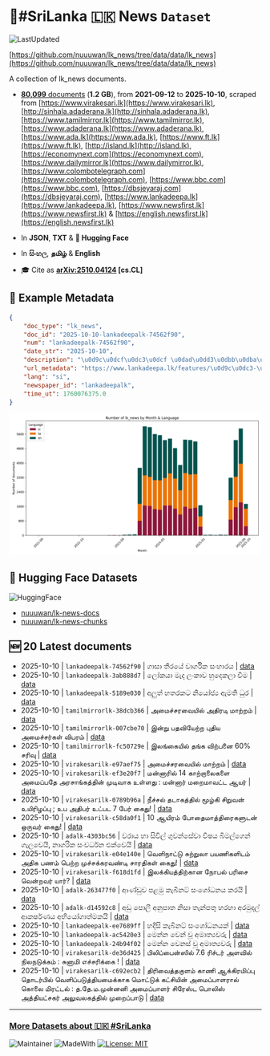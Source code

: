 # 📄#SriLanka 🇱🇰 News `Dataset`

![LastUpdated](https://img.shields.io/badge/last_updated-2025--10--10_11:48:05-green)

[https://github.com/nuuuwan/lk_news/tree/data/data/lk_news](https://github.com/nuuuwan/lk_news/tree/data/data/lk_news)

A collection of lk_news documents.

- [**80,099** documents](https://github.com/nuuuwan/lk_news/tree/data/data/lk_news) (**1.2 GB**), from **2021-09-12** to **2025-10-10**, scraped from [https://www.virakesari.lk](https://www.virakesari.lk), [http://sinhala.adaderana.lk](http://sinhala.adaderana.lk), [https://www.tamilmirror.lk](https://www.tamilmirror.lk), [https://www.adaderana.lk](https://www.adaderana.lk), [https://www.ada.lk](https://www.ada.lk), [https://www.ft.lk](https://www.ft.lk), [http://island.lk](http://island.lk), [https://economynext.com](https://economynext.com), [https://www.dailymirror.lk](https://www.dailymirror.lk), [https://www.colombotelegraph.com](https://www.colombotelegraph.com), [https://www.bbc.com](https://www.bbc.com), [https://dbsjeyaraj.com](https://dbsjeyaraj.com), [https://www.lankadeepa.lk](https://www.lankadeepa.lk), [https://www.newsfirst.lk](https://www.newsfirst.lk) & [https://english.newsfirst.lk](https://english.newsfirst.lk)

- In **JSON**, **TXT** & **🤗 Hugging Face**

- In **සිංහල**, **தமிழ்** & **English**

- 🎓 Cite as **[arXiv:2510.04124](https://arxiv.org/abs/2510.04124) [cs.CL]**

## 📝 Example Metadata

```json
{
    "doc_type": "lk_news",
    "doc_id": "2025-10-10-lankadeepalk-74562f90",
    "num": "lankadeepalk-74562f90",
    "date_str": "2025-10-10",
    "description": "\u0d9c\u0dcf\u0dc3\u0dcf \u0dad\u0dd3\u0dbb\u0dba\u0dda \u0dc0\u0dcf\u0dbb\u0dca\u0d9c\u0dd2\u0d9a \u0dc3\u0d82\u0dc4\u0dcf\u0dbb\u0dba",
    "url_metadata": "https://www.lankadeepa.lk/features/\u0d9c\u0dc3-\u0dad\u0dbb\u0dba-\u0dc0\u0dbb\u0d9c\u0d9a-\u0dc3\u0dc4\u0dbb\u0dba/2-681064",
    "lang": "si",
    "newspaper_id": "lankadeepalk",
    "time_ut": 1760076375.0
}
```

![Chart](https://raw.githubusercontent.com/nuuuwan/lk_news/refs/heads/data/data/lk_news/docs_by_month_and_lang.png)

## 🤗 Hugging Face Datasets

![HuggingFace](https://img.shields.io/badge/-HuggingFace-FDEE21?style=for-the-badge&logo=HuggingFace)

- [nuuuwan/lk-news-docs](https://huggingface.co/datasets/nuuuwan/lk-news-docs)
- [nuuuwan/lk-news-chunks](https://huggingface.co/datasets/nuuuwan/lk-news-chunks)

## 🆕 20 Latest documents

- 2025-10-10 | `lankadeepalk-74562f90` | ගාසා තීරයේ වාර්ගික සංහාරය | [data](https://github.com/nuuuwan/lk_news/tree/data/data/lk_news/2020s/2025/2025-10-10-lankadeepalk-74562f90)
- 2025-10-10 | `lankadeepalk-3ab888d7` | ලෝකයා මැද ලංකාව හුදෙකලා වීම | [data](https://github.com/nuuuwan/lk_news/tree/data/data/lk_news/2020s/2025/2025-10-10-lankadeepalk-3ab888d7)
- 2025-10-10 | `lankadeepalk-5189e030` | අලුත් හතරකට නියෝජ්‍ය ඇමති ධුර | [data](https://github.com/nuuuwan/lk_news/tree/data/data/lk_news/2020s/2025/2025-10-10-lankadeepalk-5189e030)
- 2025-10-10 | `tamilmirrorlk-38dcb366` | அமைச்சரவையில் அதிரடி மாற்றம் | [data](https://github.com/nuuuwan/lk_news/tree/data/data/lk_news/2020s/2025/2025-10-10-tamilmirrorlk-38dcb366)
- 2025-10-10 | `tamilmirrorlk-007cbe70` | இன்று பதவியேற்ற புதிய அமைச்சர்கள் விபரம் | [data](https://github.com/nuuuwan/lk_news/tree/data/data/lk_news/2020s/2025/2025-10-10-tamilmirrorlk-007cbe70)
- 2025-10-10 | `tamilmirrorlk-fc50729e` | இலங்கையில் தங்க விற்பனை 60% சரிவு | [data](https://github.com/nuuuwan/lk_news/tree/data/data/lk_news/2020s/2025/2025-10-10-tamilmirrorlk-fc50729e)
- 2025-10-10 | `virakesarilk-e97aef75` | அமைச்சரவையில் மாற்றம் | [data](https://github.com/nuuuwan/lk_news/tree/data/data/lk_news/2020s/2025/2025-10-10-virakesarilk-e97aef75)
- 2025-10-10 | `virakesarilk-ef3e20f7` | மன்னாரில் 14 காற்றாலைகளை அமைப்பதே அரசாங்கத்தின் முடிவாக உள்ளது : மன்னார் மறைமாவட்ட ஆயர் | [data](https://github.com/nuuuwan/lk_news/tree/data/data/lk_news/2020s/2025/2025-10-10-virakesarilk-ef3e20f7)
- 2025-10-10 | `virakesarilk-0789b96a` | நீச்சல் தடாகத்தில் மூழ்கி சிறுவன் உயிரிழப்பு ; உப அதிபர் உட்பட 7 பேர் கைது! | [data](https://github.com/nuuuwan/lk_news/tree/data/data/lk_news/2020s/2025/2025-10-10-virakesarilk-0789b96a)
- 2025-10-10 | `virakesarilk-c58da0f1` | 10 ஆயிரம் போதைமாத்திரைகளுடன் ஒருவர் கைது! | [data](https://github.com/nuuuwan/lk_news/tree/data/data/lk_news/2020s/2025/2025-10-10-virakesarilk-c58da0f1)
- 2025-10-10 | `adalk-4303bc56` | වරාය හා සිවිල් ගුවන්සේවා විෂය බිමල්ගෙන් ගැලවෙයි, නාගරික සංවර්ධන එක්වෙයි | [data](https://github.com/nuuuwan/lk_news/tree/data/data/lk_news/2020s/2025/2025-10-10-adalk-4303bc56)
- 2025-10-10 | `virakesarilk-e04e140e` | வெளிநாட்டு சுற்றுலா பயணிகளிடம் அதிக பணம் பெற்ற முச்சக்கரவண்டி சாரதிகள் கைது! | [data](https://github.com/nuuuwan/lk_news/tree/data/data/lk_news/2020s/2025/2025-10-10-virakesarilk-e04e140e)
- 2025-10-10 | `virakesarilk-f618d1fd` | இலக்கியத்திற்கான நோபல் பரிசை வென்றவர் யார்? | [data](https://github.com/nuuuwan/lk_news/tree/data/data/lk_news/2020s/2025/2025-10-10-virakesarilk-f618d1fd)
- 2025-10-10 | `adalk-263477f0` | ආණ්ඩුව පළමු කැබිනට් සංශෝධනය කරයි | [data](https://github.com/nuuuwan/lk_news/tree/data/data/lk_news/2020s/2025/2025-10-10-adalk-263477f0)
- 2025-10-10 | `adalk-d14592c8` | අඩු පොලී අනුපාත නිසා තැන්පතු හරහා අරමුදල් ආකර්ෂණය අභියෝගාත්මකයි | [data](https://github.com/nuuuwan/lk_news/tree/data/data/lk_news/2020s/2025/2025-10-10-adalk-d14592c8)
- 2025-10-10 | `lankadeepalk-ee7689ff` | හදිසි කැබිනට් සංශෝධනයක් | [data](https://github.com/nuuuwan/lk_news/tree/data/data/lk_news/2020s/2025/2025-10-10-lankadeepalk-ee7689ff)
- 2025-10-10 | `lankadeepalk-ac5420e3` | මෙන්න වෙන් වූ අමාත්‍යවරු | [data](https://github.com/nuuuwan/lk_news/tree/data/data/lk_news/2020s/2025/2025-10-10-lankadeepalk-ac5420e3)
- 2025-10-10 | `lankadeepalk-24b94f02` | මෙන්න වෙනස් වූ අමාත්‍යවරු | [data](https://github.com/nuuuwan/lk_news/tree/data/data/lk_news/2020s/2025/2025-10-10-lankadeepalk-24b94f02)
- 2025-10-10 | `virakesarilk-de36d425` | பிலிப்பைன்ஸில் 7.6 ரிச்டர் அளவில் நிலநடுக்கம் : சுனாமி எச்சரிக்கை ! | [data](https://github.com/nuuuwan/lk_news/tree/data/data/lk_news/2020s/2025/2025-10-10-virakesarilk-de36d425)
- 2025-10-10 | `virakesarilk-c692ecb2` | திரிவைத்தகுளம் காணி ஆக்கிரமிப்பு தொடர்பில் வெளிப்படுத்தியமைக்காக மொட்டுக் கட்சியின் அமைப்பாளரால் கொலை மிரட்டல் : த.தே.ம.முன்னனி அமைப்பாளர் சிரேஸ்ட பொலிஸ் அத்தியட்சகர் அலுவலகத்தில் முறைப்பாடு | [data](https://github.com/nuuuwan/lk_news/tree/data/data/lk_news/2020s/2025/2025-10-10-virakesarilk-c692ecb2)

---

### [More Datasets about 🇱🇰 #SriLanka](https://github.com/nuuuwan/lk_datasets)

![Maintainer](https://img.shields.io/badge/maintainer-nuuuwan-red)
![MadeWith](https://img.shields.io/badge/made_with-python-blue)
[![License: MIT](https://img.shields.io/badge/License-MIT-yellow.svg)](https://opensource.org/licenses/MIT)
